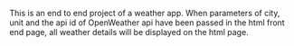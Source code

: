 This is an end to end project of a weather app. When parameters of city, unit and the api id of OpenWeather api have been passed in the html front end page, all weather details will be displayed on the html page.

